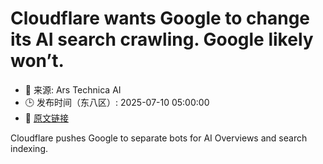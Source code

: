 # Cloudflare wants Google to change its AI search crawling. Google likely won’t.
- 📅 来源: Ars Technica AI
- 🕒 发布时间（东八区）: 2025-07-10 05:00:00
- 🔗 [原文链接](https://arstechnica.com/tech-policy/2025/07/cloudflare-wants-google-to-change-its-ai-search-crawling-google-likely-wont/)

Cloudflare pushes Google to separate bots for AI Overviews and search indexing.